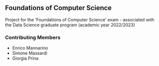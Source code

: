 ## Foundations of Computer Science

Project for the 'Foundations of Computer Science' exam - associated with the Data Science graduate program (academic year 2022/2023)

### Contributing Members

- Enrico Mannarino
- Simone Massardi
- Giorgia Prina
